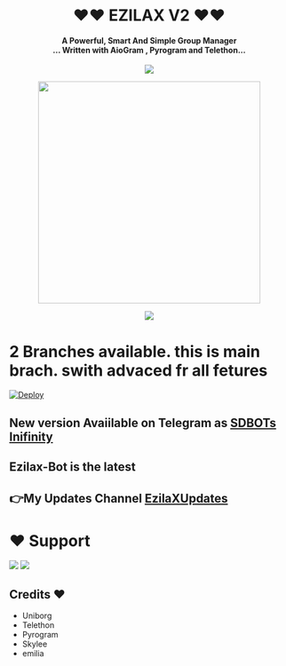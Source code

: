 <h1 align="center"><b> ❤️❤️  EZILAX V2 ❤️❤️</b></h1>

<h4 align="center">A Powerful, Smart And Simple Group Manager <br> ... Written with AioGram , Pyrogram and Telethon...</h4>
<p align='center'>
  <a href="https://www.python.org/" alt="made-with-python"> <img src="https://img.shields.io/badge/Made%20with-Python-1f425f.svg?style=flat-square&logo=python&color=blue" /> </a>
  <p align="center"><a href="https://t.me/Ezila_Updates"><img src="https://telegra.ph/file/0316ea3d18fcd52a03194.jpg" width="400"></a></p>
<p align="center">
  <a href="https://github.com/sadew451/graphs/commit-activity" alt="Maintenance"> <img src="https://img.shields.io/badge/Maintained%3F-yes-green.svg?style=flat-square" /> </a>
</p>



# 2 Branches available. this is main brach. swith advaced fr all fetures

[![Deploy](https://www.herokucdn.com/deploy/button.svg)](https://heroku.com/deploy?template=https://github.com/ImTheekshana126/EzilaX)

## New version Avaiilable on Telegram as [SDBOTs In͏i͏f͏i͏n͏i͏t͏y͏](https://t.me/SDBOTs_inifinity)
## Ezilax-Bot is the latest

## 👉My Updates Channel [EzilaXUpdates](https://t.me/Ezila_Updates)

# ❤️ Support
<a href="https://t.me/Ezila_Support"><img src="https://img.shields.io/badge/Join-Telegram%20Channel-red.svg?logo=Telegram"></a>
<a href="https://t.me/Ezila_Updates"><img src="https://img.shields.io/badge/Join-Telegram%20Group-blue.svg?logo=telegram"></a>

## Credits ❤️

 - Uniborg
 - Telethon
 - Pyrogram
 - Skylee
 - emilia

